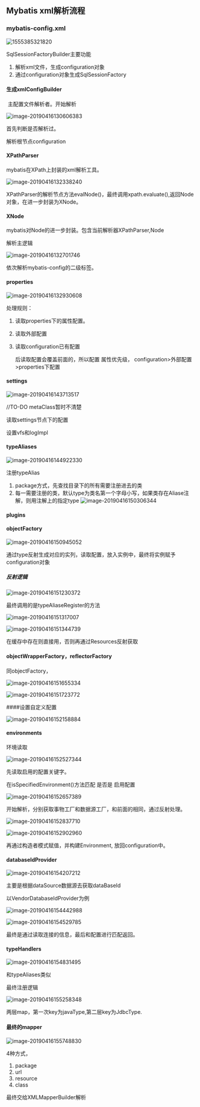 ## Mybatis xml解析流程

### mybatis-config.xml

![1555385321820](images/mybatis-xml/1555385321820.jpg)

SqlSessionFactoryBuilder主要功能

1. 解析xml文件，生成configuration对象
2. 通过configuration对象生成SqlSessionFactory

#### 生成xmlConfigBuilder 

​	主配置文件解析者。开始解析

![image-20190416130606383](images/mybatis-xml/image-20190416130606383.png)

首先判断是否解析过。

解析根节点configuration

#### XPathParser

mybatis在XPath上封装的xml解析工具。

![image-20190416132338240](images/mybatis-xml/image-20190416132338240.png)

XPathParser的解析节点方法evalNode()，最终调用xpath.evaluate(),返回Node对象，在进一步封装为XNode。

#### XNode

mybatis对Node的进一步封装。包含当前解析器XPathParser,Node



解析主逻辑

![image-20190416132701746](images/mybatis-xml/image-20190416132701746.png)

依次解析mybatis-config的二级标签。

#### properties

![image-20190416132930608](images/mybatis-xml/image-20190416132930608.png)

处理规则：

1. 读取properties下的属性配置。

2. 读取外部配置

3. 读取configuration已有配置

   后读取配置会覆盖前面的，所以配置 属性优先级， configuration>外部配置>properties下配置

#### settings

![image-20190416143713517](images/mybatis-xml/image-20190416143713517.png)

//TO-DO metaClass暂时不清楚

读取settings节点下的配置

设置vfs和logImpl

#### typeAliases

![image-20190416144922330](images/mybatis-xml/image-20190416144922330.png)

注册typeAlias

1. package方式，先查找目录下的所有需要注册进去的类
2. 每一需要注册的类，默认type为类名第一个字母小写，如果类存在Aliase注解，则用注解上的指定type
![image-20190416150306344](images/mybatis-xml/image-20190416150306344.png)

#### plugins

#### objectFactory

![image-20190416150945052](images/mybatis-xml/image-20190416150945052.png)

通过type反射生成对应的实列，读取配置，放入实例中，最终将实例赋予configuration对象

##### 反射逻辑

![image-20190416151230372](images/mybatis-xml/image-20190416151230372.png)

最终调用的是typeAliaseRegister的方法

![image-20190416151317007](images/mybatis-xml/image-20190416151317007.png)

![image-20190416151344739](images/mybatis-xml/image-20190416151344739.png)

在缓存中存在则直接用，否则再通过Resources反射获取

#### objectWrapperFactory，reflectorFactory

同objectFactory，

![image-20190416151655334](images/mybatis-xml/image-20190416151655334.png)

![image-20190416151723772](/Users/yangsong/learn-note/images/mybatis-xml/image-20190416151723772.png)

####设置自定义配置

![image-20190416152158884](/Users/yangsong/learn-note/images/mybatis-xml/image-20190416152158884.png)

#### environments

环境读取

![image-20190416152527344](images/mybatis-xml/image-20190416152527344.png)

先读取启用的配置关键字。

在isSpecifiedEnvironment()方法匹配 是否是 启用配置

![image-20190416152657389](images/mybatis-xml/image-20190416152657389.png)

开始解析，分别获取事物工厂和数据源工厂，和前面的相同，通过反射处理。

![image-20190416152837710](images/mybatis-xml/image-20190416152837710.png)

![image-20190416152902960](images/mybatis-xml/image-20190416152902960.png)

再通过构造者模式赋值，并构建Environment, 放回configuration中。

#### databaseIdProvider

![image-20190416154207212](images/mybatis-xml/image-20190416154207212.png)

主要是根据dataSource数据源去获取dataBaseId

以VendorDatabaseIdProvider为例

![image-20190416154442988](images/mybatis-xml/image-20190416154442988.png)

![image-20190416154529785](images/mybatis-xml/image-20190416154529785.png)

最终是通过读取连接的信息，最后和配置进行匹配返回。

#### typeHandlers

![image-20190416154831495](images/mybatis-xml/image-20190416154831495.png)

和typeAliases类似

最终注册逻辑

![image-20190416155258348](images/mybatis-xml/image-20190416155258348.png)

两层map，第一次key为javaType,第二层key为JdbcType.

#### 最终的mapper

![image-20190416155748830](images/mybatis-xml/image-20190416155748830.png)

4种方式，

1. package
2. url
3. resource
4. class

最终交给XMLMapperBuilder解析